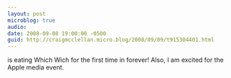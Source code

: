 ```yaml
---
layout: post
microblog: true
audio: 
date: 2008-09-08 19:00:00 -0500
guid: http://craigmcclellan.micro.blog/2008/09/09/t915304401.html
---
```

is eating Which Wich for the first time in forever! Also, I am excited for the Apple media event.
